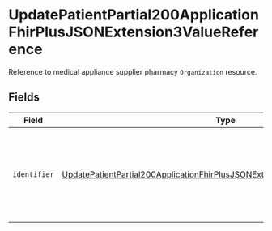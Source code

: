 # UpdatePatientPartial200ApplicationFhirPlusJSONExtension3ValueReference

Reference to medical appliance supplier pharmacy `Organization` resource.


## Fields

| Field                                                                                                                                                                                           | Type                                                                                                                                                                                            | Required                                                                                                                                                                                        | Description                                                                                                                                                                                     |
| ----------------------------------------------------------------------------------------------------------------------------------------------------------------------------------------------- | ----------------------------------------------------------------------------------------------------------------------------------------------------------------------------------------------- | ----------------------------------------------------------------------------------------------------------------------------------------------------------------------------------------------- | ----------------------------------------------------------------------------------------------------------------------------------------------------------------------------------------------- |
| `identifier`                                                                                                                                                                                    | [UpdatePatientPartial200ApplicationFhirPlusJSONExtension3ValueReferenceIdentifier](../../models/operations/updatepatientpartial200applicationfhirplusjsonextension3valuereferenceidentifier.md) | :heavy_check_mark:                                                                                                                                                                              | Wrapper object for the patient's medical appliance supplier organisation code.                                                                                                                  |